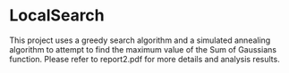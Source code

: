 # LocalSearch
This project uses a greedy search algorithm and a simulated annealing algorithm 
to attempt to find the maximum value of the Sum of Gaussians function.
Please refer to report2.pdf for more details and analysis results.
